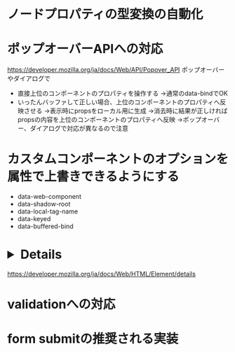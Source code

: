 
# ノードプロパティの型変換の自動化

# ポップオーバーAPIへの対応
https://developer.mozilla.org/ja/docs/Web/API/Popover_API
ポップオーバーやダイアログで
* 直接上位のコンポーネントのプロパティを操作する
  →通常のdata-bindでOK
* いったんバッファして正しい場合、上位のコンポーネントのプロパティへ反映させる
  →表示時にpropsをローカル用に生成
  →消去時に結果が正しければpropsの内容を上位のコンポーネントのプロパティへ反映
  →ポップオーバー、ダイアログで対応が異なるので注意

# カスタムコンポーネントのオプションを属性で上書きできるようにする
* data-web-component
* data-shadow-root
* data-local-tag-name
* data-keyed
* data-buffered-bind

# <details>: 詳細折りたたみ要素への対応
https://developer.mozilla.org/ja/docs/Web/HTML/Element/details

# validationへの対応

# form submitの推奨される実装